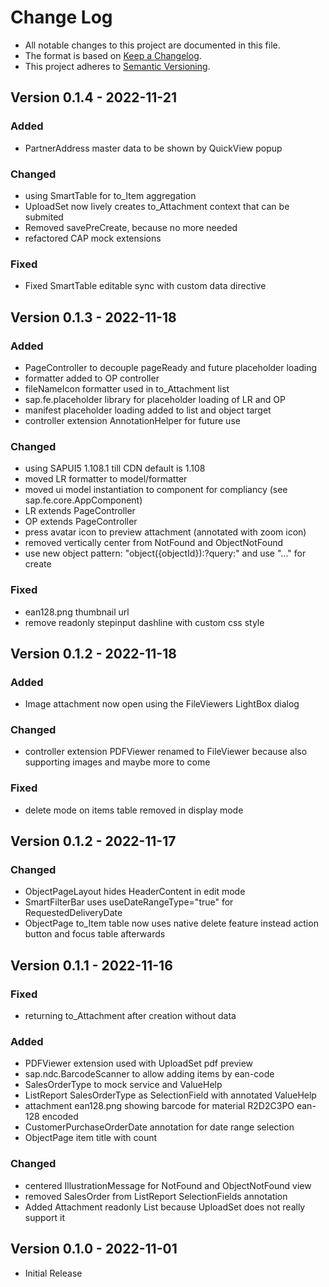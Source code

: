 # Change Log

- All notable changes to this project are documented in this file.
- The format is based on [Keep a Changelog](http://keepachangelog.com/).
- This project adheres to [Semantic Versioning](http://semver.org/).

## Version 0.1.4 - 2022-11-21
### Added
- PartnerAddress master data to be shown by QuickView popup
### Changed
- using SmartTable for to_Item aggregation
- UploadSet now lively creates to_Attachment context that can be submited
- Removed savePreCreate, because no more needed
- refactored CAP mock extensions 

### Fixed
- Fixed SmartTable editable sync with custom data directive

## Version 0.1.3 - 2022-11-18

### Added
- PageController to decouple pageReady and future placeholder loading
- formatter added to OP controller
- fileNameIcon formatter used in to_Attachment list
- sap.fe.placeholder library for placeholder loading of LR and OP
- manifest placeholder loading added to list and object target
- controller extension AnnotationHelper for future use

### Changed
- using SAPUI5 1.108.1 till CDN default is 1.108
- moved LR formatter to model/formatter
- moved ui model instantiation to component for compliancy (see sap.fe.core.AppComponent)
- LR extends PageController
- OP extends PageController
- press avatar icon to preview attachment (annotated with zoom icon)
- removed vertically center from NotFound and ObjectNotFound
- use new object pattern: "object({objectId}):?query:" and use "..." for create

### Fixed
- ean128.png thumbnail url
- remove readonly stepinput dashline with custom css style

## Version 0.1.2 - 2022-11-18

### Added
- Image attachment now open using the FileViewers LightBox dialog

### Changed
- controller extension PDFViewer renamed to FileViewer because also supporting images and maybe more to come

### Fixed
- delete mode on items table removed in display mode

## Version 0.1.2 - 2022-11-17

### Changed
- ObjectPageLayout hides HeaderContent in edit mode
- SmartFilterBar uses useDateRangeType="true" for RequestedDeliveryDate
- ObjectPage to_Item table now uses native delete feature instead action button and focus table afterwards

## Version 0.1.1 - 2022-11-16

### Fixed
- returning to_Attachment after creation without data

### Added
- PDFViewer extension used with UploadSet pdf preview
- sap.ndc.BarcodeScanner to allow adding items by ean-code
- SalesOrderType to mock service and ValueHelp
- ListReport SalesOrderType as SelectionField with annotated ValueHelp
- attachment ean128.png showing barcode for material R2D2C3PO ean-128 encoded
- CustomerPurchaseOrderDate annotation for date range selection
- ObjectPage item title with count

### Changed
- centered IllustrationMessage for NotFound and ObjectNotFound view
- removed SalesOrder from ListReport SelectionFields annotation
- Added Attachment readonly List because UploadSet does not really support it

## Version 0.1.0 - 2022-11-01

- Initial Release
